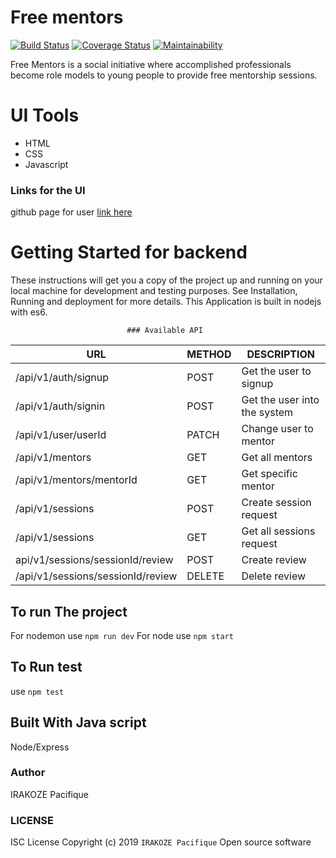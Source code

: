 
# Free mentors


[![Build Status](https://travis-ci.org/fikepaci/free-mentor.svg?branch=develop)](https://travis-ci.org/fikepaci/free-mentor) [![Coverage Status](https://coveralls.io/repos/github/fikepaci/free-mentor/badge.svg?branch=develop)](https://coveralls.io/github/fikepaci/free-mentor?branch=develop) [![Maintainability](https://api.codeclimate.com/v1/badges/0d7869300eebc495fb45/maintainability)](https://codeclimate.com/github/fikepaci/free-mentor/maintainability) 

Free Mentors is a social initiative where accomplished professionals become role models to
young people to provide free mentorship sessions.

# UI Tools
- HTML
- CSS
- Javascript
### Links for the UI
github page for user [link here](https://fikepaci.github.io/free-mentor/ui/)

# Getting Started for backend

These instructions will get you a copy of the project up and running on your local machine for development and testing purposes. See Installation, Running and deployment for more details. This Application is built in nodejs with es6.

                              ### Available API

| URL | METHOD | DESCRIPTION |
| ------ | ------ | ---------- |
| /api/v1/auth/signup | POST | Get the user to signup |
| /api/v1/auth/signin | POST | Get the user into the system |
| /api/v1/user/userId | PATCH | Change user to mentor |
| /api/v1/mentors | GET | Get all mentors |
| /api/v1/mentors/mentorId | GET | Get specific mentor |
| /api/v1/sessions | POST | Create session request |
| /api/v1/sessions| GET  | Get all sessions request |
| api/v1/sessions/sessionId/review | POST | Create review |
| /api/v1/sessions/sessionId/review | DELETE | Delete review |

## To run The project
For nodemon use ```npm run dev```
For node use ```npm start```

## To Run test
use ```npm test```

## Built With Java script
Node/Express

### Author
IRAKOZE Pacifique

### LICENSE
ISC License
Copyright (c) 2019 ```IRAKOZE Pacifique```
Open source software  
